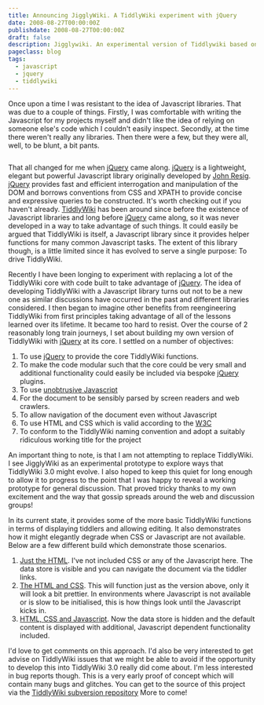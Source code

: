 ```yaml
---
title: Announcing JigglyWiki. A TiddlyWiki experiment with jQuery
date: 2008-08-27T00:00:00Z
publishdate: 2008-08-27T00:00:00Z
draft: false
description: Jigglywiki. An experimental version of Tiddlywiki based on jQuery
pageclass: blog
tags:
  - javascript
  - jquery
  - tiddlywiki
---
```


Once upon a time I was resistant to the idea of Javascript libraries. That was due to a couple of things. Firstly, I was comfortable with writing the Javascript for my projects myself and didn't like the idea of relying on someone else's code which I couldn't easily inspect. Secondly, at the time there weren't really any libraries. Then there were a few, but they were all, well, to be blunt, a bit pants.

<img src="/images/jigglywiki.jpg" alt="">



<p>
    That all changed for me when <a href="http://jquery.com">jQuery</a> came along. <a href="http://jquery.com">jQuery</a> is a lightweight, elegant but powerful Javascript library originally developed by <a href="http://ejohn.org">John Resig</a>. <a href="http://jquery.com">jQuery</a> provides fast and efficient interrogation and manipulation of the DOM and borrows conventions from CSS and <a>XPATH</a> to provide concise and expressive queries to be constructed. It's worth checking out if you haven't already.  <a href="http://tiddlyWiki.com">TiddlyWiki</a> has been around since before the existence of Javascript libraries and long before <a href="http://jquery.com">jQuery</a> came along, so it was never developed in a way to take advantage of such things. It could easily be argued that TiddlyWiki is itself, a Javascript library since it provides helper functions for many common Javascript tasks.  The extent of this library though, is a little limited since it has evolved to serve a single purpose: To drive TiddlyWiki.
</p>
<p>
    Recently I have been longing to experiment with replacing a lot of the TiddlyWiki core with code built to take advantage of <a href="http://jquery.com">jQuery</a>. The idea of developing TiddlyWiki with a Javascript library turns out not to be a new one as similar discussions have occurred in the past and different libraries considered.  I then began to imagine other benefits from reengineering TiddlyWiki from first principles taking advantage of all of the lessons learned over its lifetime.   It became too hard to resist.  Over the course of 2 reasonably long train journeys, I set about building my own version of TiddlyWiki with <a href="http://jquery.com">jQuery</a> at its core. I settled on a number of objectives:
</p>
<ol>
    <li>To use <a href="http://jquery.com">jQuery</a> to provide the core TiddlyWiki functions.</li>
    <li>To make the code modular such that the core could be very small and additional functionality could easily be included via bespoke <a href="http://jquery.com">jQuery</a> plugins.</li>
    <li>To use <a href="http://en.wikipedia.org/wiki/Unobtrusive_JavaScript">unobtrusive Javascript</a></li>
    <li>For the document to be sensibly parsed by screen readers and web crawlers.</li>
    <li>To allow navigation of the document even without Javascript</li>
    <li>To use HTML and CSS which is valid according to the <a href="http://www.w3.org/">W3C</a></li>
    <li>To conform to the TiddlyWiki naming convention and adopt a suitably ridiculous working title for the project</li>
</ol>
<p>
    An important thing to note, is that I am not attempting to replace TiddlyWiki. I see JigglyWiki as an experimental prototype to explore ways that TiddlyWiki 3.0 might evolve.  I also hoped to keep this quiet for long enough to allow it to progress to the point that I was happy to reveal a working prototype for general discussion. That proved tricky thanks to my own excitement and the way that gossip spreads around the web and discussion groups!
</p>
<p>
    In its current state, it provides some of the more basic TiddlyWiki functions in terms of displaying tiddlers and allowing editing. It also demonstrates how it might elegantly degrade when CSS or Javascript are not available.  Below are a few different build which demonstrate those scenarios.
</p>
<ol>
    <li><a href="http://static.hawksworx.com/playground/jigglywiki/html_only.html">Just the HTML</a>. I've not included CSS or any of the Javascript here. The data store is visible and you can navigate the document via the tiddler links.</li>
    <li><a href="http://static.hawksworx.com/playground/jigglywiki/html_css.html">The HTML and CSS</a>. This will function just as the version above, only it will look a bit prettier. In environments where Javascript is not available or is slow to be initialised, this is how things look until the Javascript kicks in.</li>
    <li><a href="http://static.hawksworx.com/playground/jigglywiki/html_css_js.html">HTML, CSS and Javascript</a>. Now the data store is hidden and the default content is displayed with additional, Javascript dependent functionality included.</li>
</ol>
<p>
    I'd love to get comments on this approach. I'd also be very interested to get advise on TiddlyWiki issues that we might be able to avoid if the opportunity to develop this into TiddlyWiki 3.0 really did come about. I'm less interested in bug reports though. This is a very early proof of concept which will contain many bugs and glitches.  You can get to the source of this project via the <a href="http://svn.tiddlywiki.org/Trunk/contributors/PhilHawksworth/experimental/jigglywiki/proto/">TiddlyWiki subversion repository</a> More to come!
</p>
